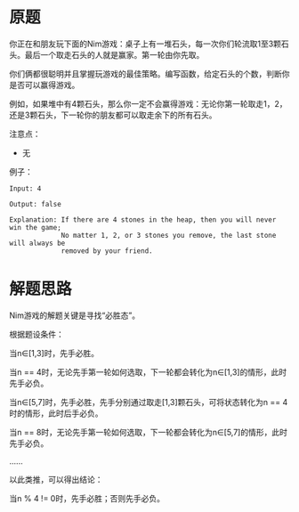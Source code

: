 # 原题
你正在和朋友玩下面的Nim游戏：桌子上有一堆石头，每一次你们轮流取1至3颗石头。最后一个取走石头的人就是赢家。第一轮由你先取。

你们俩都很聪明并且掌握玩游戏的最佳策略。编写函数，给定石头的个数，判断你是否可以赢得游戏。

例如，如果堆中有4颗石头，那么你一定不会赢得游戏：无论你第一轮取走1，2，还是3颗石头，下一轮你的朋友都可以取走余下的所有石头。

注意点：

  - 无

例子：

```
Input: 4

Output: false 

Explanation: If there are 4 stones in the heap, then you will never win the game;
             No matter 1, 2, or 3 stones you remove, the last stone will always be 
             removed by your friend.
```

# 解题思路

Nim游戏的解题关键是寻找“必胜态”。

根据题设条件：

当n∈[1,3]时，先手必胜。

当n == 4时，无论先手第一轮如何选取，下一轮都会转化为n∈[1,3]的情形，此时先手必负。

当n∈[5,7]时，先手必胜，先手分别通过取走[1,3]颗石头，可将状态转化为n == 4时的情形，此时后手必负。

当n == 8时，无论先手第一轮如何选取，下一轮都会转化为n∈[5,7]的情形，此时先手必负。

......

以此类推，可以得出结论：

当n % 4 != 0时，先手必胜；否则先手必负。

